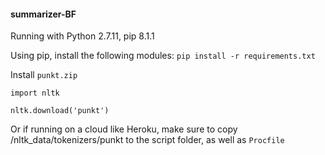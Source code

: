#### summarizer-BF

Running with Python 2.7.11, pip 8.1.1

Using pip, install the following modules: `pip install -r requirements.txt`

Install `punkt.zip`

    import nltk
    
    nltk.download('punkt')

Or if running on a cloud like Heroku, make sure to copy /nltk_data/tokenizers/punkt to the script folder, as well as `Procfile`
